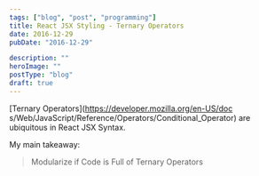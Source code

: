 ```yaml
---
tags: ["blog", "post", "programming"]
title: React JSX Styling - Ternary Operators
date: 2016-12-29
pubDate: "2016-12-29"

description: ""
heroImage: ""
postType: "blog"
draft: true
---
```




[Ternary Operators](https://developer.mozilla.org/en-US/doc    s/Web/JavaScript/Reference/Operators/Conditional_Operator) are ubiquitous in React JSX Syntax.

My main takeaway:

> Modularize if Code is Full of Ternary Operators
